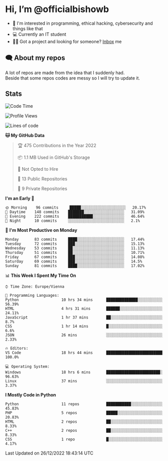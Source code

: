 # Hi, I’m @officialbishowb

- 👀 I'm interested in programming, ethical hacking, cybersecurity and things like that
- 💻 Currently an IT student
- 👩‍💻 Got a project and looking for someone? [Inbox](https://t.me/officialbishowb) me

## 🗨 About my repos
<p>A lot of repos are made from the idea that I suddenly had.<br>
Beside that some repos codes are messy so I will try to update it.</p>

## Stats
<!--START_SECTION:waka-->
![Code Time](http://img.shields.io/badge/Code%20Time-544%20hrs%2022%20mins-blue)

![Profile Views](http://img.shields.io/badge/Profile%20Views-0-blue)

![Lines of code](https://img.shields.io/badge/From%20Hello%20World%20I%27ve%20Written--264%20Thousand%20lines%20of%20code-blue)

**🐱 My GitHub Data** 

> 🏆 475 Contributions in the Year 2022
 > 
> 📦 1.1 MB Used in GitHub's Storage 
 > 
> 🚫 Not Opted to Hire
 > 
> 📜 13 Public Repositories 
 > 
> 🔑 9 Private Repositories  
 > 
**I'm an Early 🐤** 

```text
🌞 Morning    96 commits     █████░░░░░░░░░░░░░░░░░░░░   20.17% 
🌆 Daytime    148 commits    ███████░░░░░░░░░░░░░░░░░░   31.09% 
🌃 Evening    222 commits    ███████████░░░░░░░░░░░░░░   46.64% 
🌙 Night      10 commits     ░░░░░░░░░░░░░░░░░░░░░░░░░   2.1%

```
📅 **I'm Most Productive on Monday** 

```text
Monday       83 commits     ████░░░░░░░░░░░░░░░░░░░░░   17.44% 
Tuesday      72 commits     ███░░░░░░░░░░░░░░░░░░░░░░   15.13% 
Wednesday    53 commits     ██░░░░░░░░░░░░░░░░░░░░░░░   11.13% 
Thursday     51 commits     ██░░░░░░░░░░░░░░░░░░░░░░░   10.71% 
Friday       67 commits     ███░░░░░░░░░░░░░░░░░░░░░░   14.08% 
Saturday     69 commits     ███░░░░░░░░░░░░░░░░░░░░░░   14.5% 
Sunday       81 commits     ████░░░░░░░░░░░░░░░░░░░░░   17.02%

```


📊 **This Week I Spent My Time On** 

```text
⌚︎ Time Zone: Europe/Vienna

💬 Programming Languages: 
Python                   10 hrs 34 mins      ██████████████░░░░░░░░░░░   56.39% 
HTML                     4 hrs 31 mins       ██████░░░░░░░░░░░░░░░░░░░   24.11% 
JavaScript               1 hr 37 mins        ██░░░░░░░░░░░░░░░░░░░░░░░   8.7% 
CSS                      1 hr 14 mins        █░░░░░░░░░░░░░░░░░░░░░░░░   6.6% 
JSON                     26 mins             ░░░░░░░░░░░░░░░░░░░░░░░░░   2.33%

🔥 Editors: 
VS Code                  18 hrs 44 mins      █████████████████████████   100.0%

💻 Operating System: 
Windows                  18 hrs 6 mins       ████████████████████████░   96.63% 
Linux                    37 mins             ░░░░░░░░░░░░░░░░░░░░░░░░░   3.37%

```

**I Mostly Code in Python** 

```text
Python                   11 repos            ███████████░░░░░░░░░░░░░░   45.83% 
PHP                      5 repos             █████░░░░░░░░░░░░░░░░░░░░   20.83% 
HTML                     2 repos             ██░░░░░░░░░░░░░░░░░░░░░░░   8.33% 
C++                      2 repos             ██░░░░░░░░░░░░░░░░░░░░░░░   8.33% 
CSS                      1 repo              █░░░░░░░░░░░░░░░░░░░░░░░░   4.17%

```



 Last Updated on 26/12/2022 18:43:14 UTC
<!--END_SECTION:waka-->
 

<!---
officialbishowb/officialbishowb is a ✨ special ✨ repository because its `README.md` (this file) appears on your GitHub profile.
You can click the Preview link to take a look at your changes.
--->
